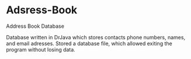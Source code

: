 # Adsress-Book
Address Book Database

Database written in DrJava which stores contacts phone numbers, names, and email adresses. Stored a database file, which allowed exiting the program without losing data.  
